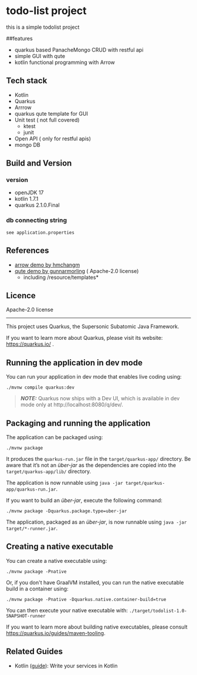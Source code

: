 # todo-list project

this is a simple todolist project

##features
- quarkus based PanacheMongo CRUD with restful api
- simple GUI with qute
- kotlin functional programming with Arrow

## Tech stack
- Kotlin
- Quarkus
- Arrrow
- quarkus qute template for GUI
- Unit test ( not full covered)
  - ktest
  - junit
- Open API ( only for restful apis)
- mongo DB 

## Build and Version
### version
- openJDK 17
- kotlin 1.7.1
- quarkus 2.1.0.Final

### db connecting string
```see application.properties```


## References
- [arrow demo by hmchangm](https://github.com/hmchangm/quarkus-reactive-kotlin)
- [qute demo by gunnarmorling](https://github.com/gunnarmorling/quarkus-qute) ( Apache-2.0 license)
  - including /resource/templates*

## Licence
Apache-2.0 license

---
This project uses Quarkus, the Supersonic Subatomic Java Framework.

If you want to learn more about Quarkus, please visit its website: https://quarkus.io/ .

## Running the application in dev mode

You can run your application in dev mode that enables live coding using:

```shell script
./mvnw compile quarkus:dev
```

> **_NOTE:_**  Quarkus now ships with a Dev UI, which is available in dev mode only at http://localhost:8080/q/dev/.

## Packaging and running the application

The application can be packaged using:

```shell script
./mvnw package
```

It produces the `quarkus-run.jar` file in the `target/quarkus-app/` directory. Be aware that it’s not an _über-jar_ as
the dependencies are copied into the `target/quarkus-app/lib/` directory.

The application is now runnable using `java -jar target/quarkus-app/quarkus-run.jar`.

If you want to build an _über-jar_, execute the following command:

```shell script
./mvnw package -Dquarkus.package.type=uber-jar
```

The application, packaged as an _über-jar_, is now runnable using `java -jar target/*-runner.jar`.

## Creating a native executable

You can create a native executable using:

```shell script
./mvnw package -Pnative
```

Or, if you don't have GraalVM installed, you can run the native executable build in a container using:

```shell script
./mvnw package -Pnative -Dquarkus.native.container-build=true
```

You can then execute your native executable with: `./target/todolist-1.0-SNAPSHOT-runner`

If you want to learn more about building native executables, please consult https://quarkus.io/guides/maven-tooling.

## Related Guides

- Kotlin ([guide](https://quarkus.io/guides/kotlin)): Write your services in Kotlin
